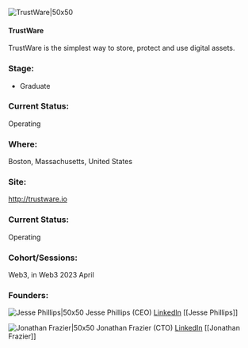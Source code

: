

![TrustWare|50x50]()

#### TrustWare
TrustWare is the simplest way to store, protect and use digital assets.

### Stage: 
 - Graduate 

### Current Status: 
Operating

### Where:
Boston, Massachusetts, United States

### Site:
http://trustware.io





### Current Status: 
Operating

### Cohort/Sessions: 
Web3, in Web3 2023 April

### Founders: 

![Jesse Phillips|50x50]() Jesse Phillips (CEO) [LinkedIn](https://linkedin.com/in/jessedphillips) [[Jesse Phillips]]

![Jonathan Frazier|50x50](http://s3.amazonaws.com/ts-accel-connect-uploads/images/image_files/5eac890034a60d3228000050/original/jfrazier_photo.jpg) Jonathan Frazier (CTO) [LinkedIn](https://linkedin.com/in/jonathan-frazier-a7141221) [[Jonathan Frazier]]


